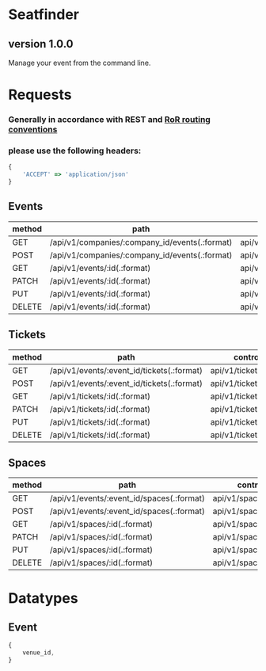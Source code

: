 # Seatfinder

## version 1.0.0

Manage your event from the command line.

# Requests

### Generally in accordance with REST and [RoR routing conventions](https://guides.rubyonrails.org/routing.html)

### please use the following headers:
```javascript
{
    'ACCEPT' => 'application/json'
}
```

## Events

| method | path                                               | controller            |
|--------|----------------------------------------------------|-----------------------|
| GET    | /api/v1/companies/:company_id/events(.:format)     | api/v1/events#index   |
| POST   | /api/v1/companies/:company_id/events(.:format)     | api/v1/events#create  |
| GET    | /api/v1/events/:id(.:format)                       | api/v1/events#show    |
| PATCH  | /api/v1/events/:id(.:format)                       | api/v1/events#update  |
| PUT    | /api/v1/events/:id(.:format)                       | api/v1/events#update  |
| DELETE | /api/v1/events/:id(.:format)                       | api/v1/events#destroy |

## Tickets

| method | path                                       | controller             |
|--------|--------------------------------------------|------------------------|
| GET    | /api/v1/events/:event_id/tickets(.:format) | api/v1/tickets#index   |
| POST   | /api/v1/events/:event_id/tickets(.:format) | api/v1/tickets#create  |
| GET    | /api/v1/tickets/:id(.:format)              | api/v1/tickets#show    |
| PATCH  | /api/v1/tickets/:id(.:format)              | api/v1/tickets#update  |
| PUT    | /api/v1/tickets/:id(.:format)              | api/v1/tickets#update  |
| DELETE | /api/v1/tickets/:id(.:format)              | api/v1/tickets#destroy |

## Spaces

| method | path                                      | controller            |
|--------|-------------------------------------------|-----------------------|
| GET    | /api/v1/events/:event_id/spaces(.:format) | api/v1/spaces#index   |
| POST   | /api/v1/events/:event_id/spaces(.:format) | api/v1/spaces#create  |
| GET    | /api/v1/spaces/:id(.:format)              | api/v1/spaces#show    |
| PATCH  | /api/v1/spaces/:id(.:format)              | api/v1/spaces#update  |
| PUT    | /api/v1/spaces/:id(.:format)              | api/v1/spaces#update  |
| DELETE | /api/v1/spaces/:id(.:format)              | api/v1/spaces#destroy |

# Datatypes

## Event

```javascript
{
    venue_id,
}
```

<!-- ```plaintext -->
<!-- curl \ -->
<!--     -X POST \ -->
<!--     -H "Content-Type: application/json" \ -->
<!--     -H "accept: application/json" \ -->
<!--     -H "token: 8b36056f81e2df855c7a61fd6cc7bee5038380cb5ec39b77b2d389fe77556202" \ -->
<!--     -d '{"company_id":"1", "venue_id":"1", "grid_attributes": {"rows":"2", -->
<!-- "cols": "2"}}' \ -->
<!--     http://localhost:3000/api/v1/events -->
<!-- ``` -->

